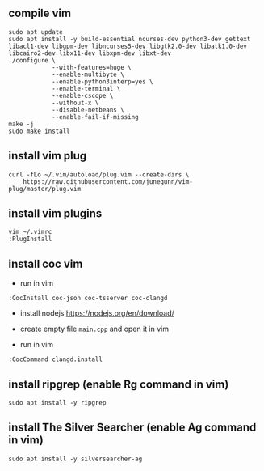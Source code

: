 ## compile vim
```
sudo apt update
sudo apt install -y build-essential ncurses-dev python3-dev gettext libacl1-dev libgpm-dev libncurses5-dev libgtk2.0-dev libatk1.0-dev libcairo2-dev libx11-dev libxpm-dev libxt-dev
./configure \
            --with-features=huge \
            --enable-multibyte \
            --enable-python3interp=yes \
            --enable-terminal \
            --enable-cscope \
            --without-x \
            --disable-netbeans \
            --enable-fail-if-missing
make -j
sudo make install
```

## install vim plug
```
curl -fLo ~/.vim/autoload/plug.vim --create-dirs \
    https://raw.githubusercontent.com/junegunn/vim-plug/master/plug.vim
```

## install vim plugins
```
vim ~/.vimrc
:PlugInstall
```

## install coc vim
- run in vim
```
:CocInstall coc-json coc-tsserver coc-clangd
```

- install nodejs
https://nodejs.org/en/download/

- create empty file `main.cpp` and open it in vim

- run in vim
```
:CocCommand clangd.install
```

## install ripgrep (enable Rg command in vim)
```
sudo apt install -y ripgrep
```

## install The Silver Searcher (enable Ag command in vim)
```
sudo apt install -y silversearcher-ag
```
